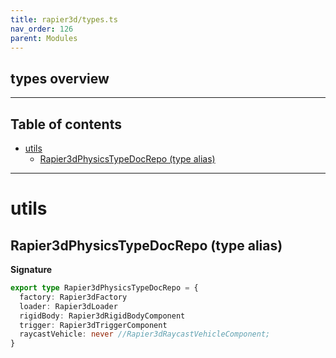 ```yaml
---
title: rapier3d/types.ts
nav_order: 126
parent: Modules
---
```


## types overview

---

<h2 class="text-delta">Table of contents</h2>

- [utils](#utils)
  - [Rapier3dPhysicsTypeDocRepo (type alias)](#rapier3dphysicstypedocrepo-type-alias)

---

# utils

## Rapier3dPhysicsTypeDocRepo (type alias)

**Signature**

```ts
export type Rapier3dPhysicsTypeDocRepo = {
  factory: Rapier3dFactory
  loader: Rapier3dLoader
  rigidBody: Rapier3dRigidBodyComponent
  trigger: Rapier3dTriggerComponent
  raycastVehicle: never //Rapier3dRaycastVehicleComponent;
}
```
